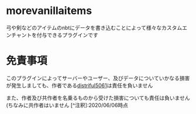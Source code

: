 # morevanillaitems

弓や剣などのアイテムのnbtにデータを書き込むことによって様々なカスタムエンチャントを付与できるプラグインです

# 免責事項

このプラグインによってサーバーやユーザー、及びデータについていかなる損害が発生しましても、作者である[distriful5061](https://twitter.com/distriful)は責任を負いません

また、作者及び共作者を名乗るものから受けた損害についても責任は負いません(ちなみに共作者はいません \[^注釈]:2020/06/06時点